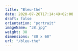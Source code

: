 ```yaml
---
title: "Bleu-thé"
date: 2020-07-26T17:14:49+02:00
draft: false
orientation: "portrait"
imageName: "38.jpg"
weight: 38
dimensions: "80 x 60"
url: "/bleu-the"
---
```



